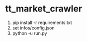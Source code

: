 # tt_market_crawler

1. pip install -r requirements.txt
2. set infos/config.json
3. python -u run.py